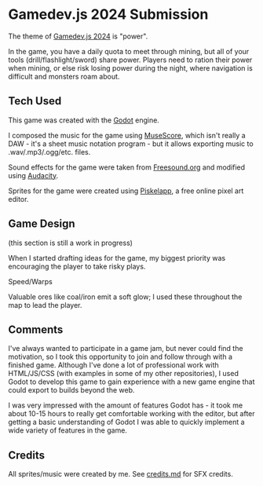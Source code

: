 
# Gamedev.js 2024 Submission

The theme of [Gamedev.js 2024](https://itch.io/jam/gamedevjs-2024) is "power".

In the game, you have a daily quota to meet through mining, but all of your tools (drill/flashlight/sword) share power. Players need to ration their power when mining, or else risk losing power during the night, where navigation is difficult and monsters roam about.

## Tech Used

This game was created with the [Godot](https://godotengine.org/) engine.

I composed the music for the game using [MuseScore](https://musescore.com/), which isn't really a DAW - it's a sheet music notation program - but it allows exporting music to .wav/.mp3/.ogg/etc. files.

Sound effects for the game were taken from [Freesound.org](https://freesound.org/) and modified using [Audacity](https://www.audacityteam.org/).

Sprites for the game were created using [Piskelapp](https://www.piskelapp.com/), a free online pixel art editor.


## Game Design

(this section is still a work in progress)

When I started drafting ideas for the game, my biggest priority was encouraging the player to take risky plays.

Speed/Warps

Valuable ores like coal/iron emit a soft glow; I used these throughout the map to lead the player.
## Comments

I've always wanted to participate in a game jam, but never could find the motivation, so I took this opportunity to join and follow through with a finished game. Although I've done a lot of professional work with HTML/JS/CSS (with examples in some of my other repositories), I used Godot to develop this game to gain experience with a new game engine that could export to builds beyond the web.

I was very impressed with the amount of features Godot has - it took me about 10-15 hours to really get comfortable working with the editor, but after getting a basic understanding of Godot I was able to quickly implement a wide variety of features in the game.
## Credits

All sprites/music were created by me. See [credits.md](credits.md) for SFX credits.
